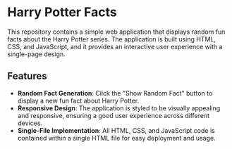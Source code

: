 # Harry Potter Facts

This repository contains a simple web application that displays random fun facts about the Harry Potter series. The application is built using HTML, CSS, and JavaScript, and it provides an interactive user experience with a single-page design.

## Features

- **Random Fact Generation**: Click the "Show Random Fact" button to display a new fun fact about Harry Potter.
- **Responsive Design**: The application is styled to be visually appealing and responsive, ensuring a good user experience across different devices.
- **Single-File Implementation**: All HTML, CSS, and JavaScript code is contained within a single HTML file for easy deployment and usage.
